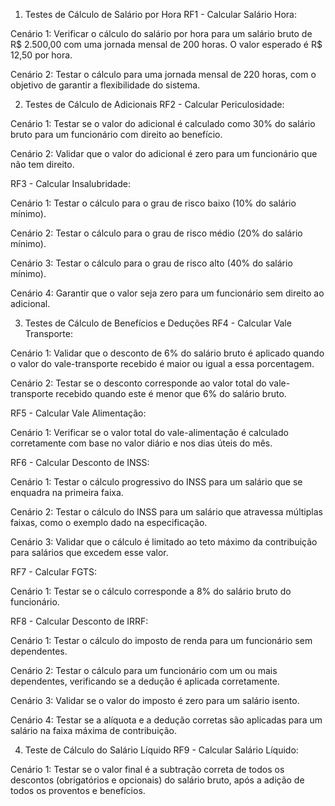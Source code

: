 1. Testes de Cálculo de Salário por Hora
RF1 - Calcular Salário Hora:

Cenário 1: Verificar o cálculo do salário por hora para um salário bruto de R$ 2.500,00 com uma jornada mensal de 200 horas. O valor esperado é R$ 12,50 por hora.

Cenário 2: Testar o cálculo para uma jornada mensal de 220 horas, com o objetivo de garantir a flexibilidade do sistema.

2. Testes de Cálculo de Adicionais
RF2 - Calcular Periculosidade:

Cenário 1: Testar se o valor do adicional é calculado como 30% do salário bruto para um funcionário com direito ao benefício.

Cenário 2: Validar que o valor do adicional é zero para um funcionário que não tem direito.

RF3 - Calcular Insalubridade:

Cenário 1: Testar o cálculo para o grau de risco baixo (10% do salário mínimo).

Cenário 2: Testar o cálculo para o grau de risco médio (20% do salário mínimo).

Cenário 3: Testar o cálculo para o grau de risco alto (40% do salário mínimo).

Cenário 4: Garantir que o valor seja zero para um funcionário sem direito ao adicional.

3. Testes de Cálculo de Benefícios e Deduções
RF4 - Calcular Vale Transporte:

Cenário 1: Validar que o desconto de 6% do salário bruto é aplicado quando o valor do vale-transporte recebido é maior ou igual a essa porcentagem.

Cenário 2: Testar se o desconto corresponde ao valor total do vale-transporte recebido quando este é menor que 6% do salário bruto.

RF5 - Calcular Vale Alimentação:

Cenário 1: Verificar se o valor total do vale-alimentação é calculado corretamente com base no valor diário e nos dias úteis do mês.

RF6 - Calcular Desconto de INSS:

Cenário 1: Testar o cálculo progressivo do INSS para um salário que se enquadra na primeira faixa.

Cenário 2: Testar o cálculo do INSS para um salário que atravessa múltiplas faixas, como o exemplo dado na especificação.

Cenário 3: Validar que o cálculo é limitado ao teto máximo da contribuição para salários que excedem esse valor.

RF7 - Calcular FGTS:

Cenário 1: Testar se o cálculo corresponde a 8% do salário bruto do funcionário.

RF8 - Calcular Desconto de IRRF:

Cenário 1: Testar o cálculo do imposto de renda para um funcionário sem dependentes.

Cenário 2: Testar o cálculo para um funcionário com um ou mais dependentes, verificando se a dedução é aplicada corretamente.

Cenário 3: Validar se o valor do imposto é zero para um salário isento.

Cenário 4: Testar se a alíquota e a dedução corretas são aplicadas para um salário na faixa máxima de contribuição.

4. Teste de Cálculo do Salário Líquido
RF9 - Calcular Salário Líquido:

Cenário 1: Testar se o valor final é a subtração correta de todos os descontos (obrigatórios e opcionais) do salário bruto, após a adição de todos os proventos e benefícios.